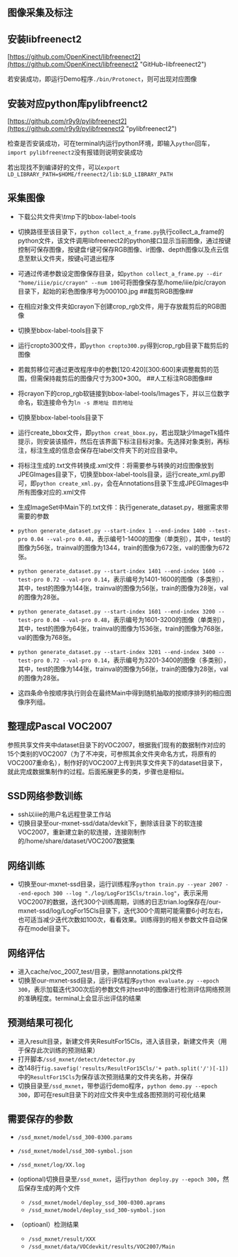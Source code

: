 图像采集及标注
------------------------------------
安装libfreenect2
------------------------------------
[https://github.com/OpenKinect/libfreenect2](https://github.com/OpenKinect/libfreenect2 "GitHub-libfreenect2")

若安装成功，即运行Demo程序`./bin/Protonect`，则可出现对应图像

安装对应python库pylibfreenct2
-------------------------------------

[https://github.com/r9y9/pylibfreenect2](https://github.com/r9y9/pylibfreenect2 "pylibfreenect2")

检查是否安装成功，可在terminal内运行python环境，即输入`python`回车，`import pylibfreenect2`没有报错则说明安装成功

若出现找不到编译好的文件，可以`export LD_LIBRARY_PATH=$HOME/freenect2/lib:$LD_LIBRARY_PATH`

采集图像
-------------------------------

- 下载公共文件夹\tmp下的bbox-label-tools
- 切换路径至该目录下，`python collect_a_frame.py`执行collect_a_frame的python文件，该文件调用libfreenect2的python接口显示当前图像，通过按键控制可保存图像，按键盘`f`键可保存RGB图像、ir图像、depth图像以及点云信息至默认文件夹，按键`q`可退出程序
- 可通过传递参数设定图像保存目录，如`python collect_a_frame.py --dir "home/iiie/pic/crayon" --num 100`可将图像保存至/home/iiie/pic/crayon目录下，起始的彩色图像序号为000100.jpg
##裁剪RGB图像##
- 在相应对象文件夹如crayon下创建crop_rgb文件，用于存放裁剪后的RGB图像
- 切换至bbox-label-tools目录下
- 运行cropto300文件，即`python cropto300.py`得到crop_rgb目录下裁剪后的图像
- 若裁剪移位可通过更改程序中的参数[120:420][300:600]来调整裁剪的范围，但需保持裁剪后的图像尺寸为300*300。
##人工标注RGB图像##
- 将crayon下的crop_rgb软链接到bbox-label-tools/Images下，并以三位数字命名，软连接命令为`ln -s 原地址 目的地址`
- 切换至bbox-label-tools目录下
- 运行create_bbox文件，即`python creat_bbox.py`，若出现缺少ImageTk插件提示，则安装该插件，然后在该界面下标注目标对象。先选择对象类别，再标注，标注生成的信息会保存在label文件夹下的对应目录中。

- 将标注生成的.txt文件转换成.xml文件：将需要参与转换的对应图像放到JPEGImages目录下，切换至bbox-label-tools目录，运行create_xml.py即可，即`python create_xml.py`，会在Annotations目录下生成JPEGImages中所有图像对应的.xml文件

- 生成ImageSet中Main下的.txt文件：执行generate_dataset.py，根据需求带需要的参数
 - `python generate_dataset.py --start-index 1 --end-index 1400 --test-pro 0.04 --val-pro 0.48`，表示编号1-1400的图像（单类别），其中，test的图像为56张，trainval的图像为1344，train的图像为672张，val的图像为672张。
 - `python generate_dataset.py --start-index 1401 --end-index 1600 --test-pro 0.72 --val-pro 0.14`，表示编号为1401-1600的图像（多类别），其中，test的图像为144张，trainval的图像为56张，train的图像为28张，val的图像为28张。
 - `python generate_dataset.py --start-index 1601 --end-index 3200 --test-pro 0.04 --val-pro 0.48`，表示编号为1601-3200的图像（单类别），其中，test的图像为64张，trainval的图像为1536张，train的图像为768张，val的图像为768张。
 - `python generate_dataset.py --start-index 3201 --end-index 3400 --test-pro 0.72 --val-pro 0.14`，表示编号为3201-3400的图像（多类别），其中，test的图像为144张，trainval的图像为56张，train的图像为28张，val的图像为28张。
 - 这四条命令按顺序执行则会在最终Main中得到随机抽取的按顺序排列的相应图像序列组。

整理成Pascal VOC2007
---------------------------------

参照共享文件夹中dataset目录下的VOC2007，根据我们现有的数据制作对应的15个类别的VOC2007（为了不冲突，可参照其余文件夹命名方式，将原有的VOC2007重命名），制作好的VOC2007上传到共享文件夹下的dataset目录下，就此完成数据集制作的过程。后面拓展更多的类，步骤也是相似。

SSD网络参数训练
-------------------------------------

- ssh以iiie的用户名远程登录工作站
- 切换目录至our-mxnet-ssd/data/devkit下，删除该目录下的软连接VOC2007，重新建立新的软连接，连接刚制作的/home/share/dataset/VOC2007数据集

网络训练
-------------------------------------

- 切换至our-mxnet-ssd目录，运行训练程序`python train.py --year 2007 --end-epoch 300 --log "./log/LogFor15Cls/train.log"`，表示采用VOC2007的数据，迭代300个训练周期，训练的日志trian.log保存在/our-mxnet-ssd/log/LogFor15Cls目录下，迭代300个周期可能需要6小时左右，也可适当减少迭代次数如100次，看看效果。训练得到的相关参数文件自动保存在model目录下。

网络评估
-------------------------------------

- 进入cache/voc_2007_test/目录，删除annotations.pkl文件
- 切换至our-mxnet-ssd目录，运行评估程序`python evaluate.py --epoch 300`，表示加载迭代300次后的参数文件对test中的图像进行检测评估网络预测的准确程度。terminal上会显示出评估的结果

预测结果可视化
--------------------------------------

- 进入result目录，新建文件夹ResultFor15Cls，进入该目录，新建文件夹（用于保存此次训练的预测结果）
- 打开脚本`/ssd_mxnet/detect/detector.py`
- 改148行`fig.savefig('results/ResultFor15Cls/'+ path.split('/')[-1])`中的`ResultFor15Cls`为保存该次预测结果的文件夹名称，并保存
- 切换目录至`/ssd_mxnet`，带参运行demo程序，`python demo.py --epoch 300`，即可在result目录下的对应文件夹中生成各图预测的可视化结果

需要保存的参数
--------------------------------------
- `/ssd_mxnet/model/ssd_300-0300.params`
- `/ssd_mxnet/model/ssd_300-symbol.json`
- `/ssd_mxnet/log/XX.log`
- (optional)切换目录至`/ssd_mxnet`，运行`python deploy.py --epoch 300`，然后保存生成的两个文件
  - `/ssd_mxnet/model/deploy_ssd_300-0300.aprams`
  - `/ssd_mxnet/model/deploy_ssd_300-symbol.json`

- （optioanl）检测结果
  - `/ssd_mxnet/result/XXX`
  - `/ssd_mxnet/data/VOCdevkit/results/VOC2007/Main`
 

